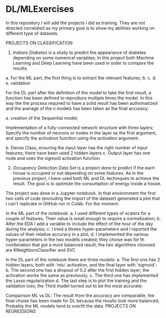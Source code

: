# DL/MLExercises

In this repository I will add the projects I did as training. They are not directed correlated as my primary goal is to show my abilities working on different type of datasets.

PROJECTS ON CLASSIFICATION

1. _Indians Diabetes_ is a study to predict the appearance of diabetes depending on some numerical variables;
In this project both Machine Learning and Deep Learning have been used in order to compare the results.

a. For the ML part, the first thing is to extract the relevant features;
b.
c.
d.
e. validation


For the DL part after the definition of the model to take the first result, a _function_ has been defined to reproduce multiple times the model. 
In this way the the process required to have a solid result has been authomatized and the average of the _n_ models has been taken as the final accuracy.

a. creation of the Sequential model;

Implementation of a fully-connected network structure with three layers; 
Specify the number of neurons or nodes in the layer as the first argument, and specify the activation function using the activation argument.

b. Dense Class, ensuring the _input layer_ has the right number of input features; there have been used 2 hidden layers
c. Output layer has one node and uses the sigmoid activation function.

2. _Occupancy Detection Data Set_ is a project done to predict if the each house is occupied or not depending on some features.
As in the previous project, I have used both ML and DL techinques to achieve the result.
The goal is to optimize the consumption of energy inside a house.

The project was done in a Jupyter notebook. 
In that enviromment the first two cells of code (excluding the import of the dataset) generated a plot that I can't replicate in GitHub nor in Colab. For the moment.

In the ML part of the notebook:
a. I used different types of scalers for a couple of features. Their value is small enough to require a normalization;
b. After the EDA I add a variable to include the effect of the hour of the day during the analysis;
c. I tried a threes hyper-parameters and I reported the values of their relative accuracy in a plot;
d. I implemented the various hyper-parameters in the two models created; they choise was for th combination that got a more balanced result; the two algorithms choosed are KNeighborsClassifier and SVC


In the DL part of the notebook there are three models:
a. The first one has 2 hidden layers, both with 'relu' activation, and the final layer with 'sigmoid';
b. The second one has a dropout of 0.2 after the first hidden layer; the activation works the same as previously;
c. The third one has implemented the Lasso regularization
d. The last step is to plot the training and the validation loss; the Third model turned out to be the most accurate;


Comparison ML vs DL:
The result from the accuracy are comparable, the final choise has been made for DL because the results look more balanced;
Probably the ML models tend to overfit the data.
PROJECTS ON REGRESSIONS
